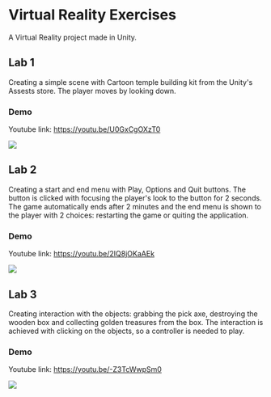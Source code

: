 # Virtual Reality Exercises
A Virtual Reality project made in Unity. 
## Lab 1
Creating a simple scene with Cartoon temple building kit from the Unity's Assests store. The player moves by looking down.
### Demo
Youtube link: https://youtu.be/U0GxCgOXzT0

![](Gifs/lab1.gif)

## Lab 2
Creating a start and end menu with Play, Options and Quit buttons. The button is clicked with focusing the player's look to the button for 2 seconds. 
The game automatically ends after 2 minutes and the end menu is shown to the player with 2 choices: restarting the game or quiting the application.
### Demo
Youtube link: https://youtu.be/2IQ8jOKaAEk

![](Gifs/lab2.gif)

## Lab 3
Creating interaction with the objects: grabbing the pick axe, destroying the wooden box and collecting golden treasures from the box. The interaction is achieved with clicking on the objects, so a controller is needed to play.
### Demo
Youtube link: https://youtu.be/-Z3TcWwpSm0

![](Gifs/lab3.gif)

